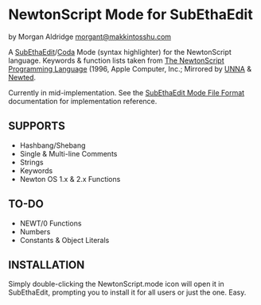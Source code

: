 NewtonScript Mode for SubEthaEdit
=================================

by Morgan Aldridge <morgant@makkintosshu.com>

A [SubEthaEdit](http://codingmonkeys.de/subethaedit/)/[Coda](http://panic.com/coda/) Mode (syntax highlighter) for the NewtonScript language. Keywords & function lists taken from [The NewtonScript 
Programming Language](http://manuals.info.apple.com/en_US/NewtonScriptProgramLanguage.PDF) (1996, Apple Computer, Inc.; Mirrored by [UNNA](http://www.unna.org/unna/development/documentation/NewtonScriptProgramLanguage.pdf) & [Newted](http://www.newted.org/download/manuals/NewtonScriptProgramLanguage.pdf).

Currently in mid-implementation. See the [SubEthaEdit Mode File Format](http://codingmonkeys.de/subethaedit/mode.html) documentation for implementation reference.

SUPPORTS
--------

* Hashbang/Shebang
* Single & Multi-line Comments
* Strings
* Keywords
* Newton OS 1.x & 2.x Functions

TO-DO
-----

* NEWT/0 Functions
* Numbers
* Constants & Object Literals

INSTALLATION
------------

Simply double-clicking the NewtonScript.mode icon will open it in SubEthaEdit, prompting you to install it for all users or just the one. Easy.
